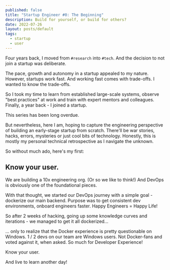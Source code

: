 ```yaml
---
published: false
title: "Startup Engineer #0: The Beginning"
description: Build for yourself, or build for others?
date: 2022-07-26
layout: posts/default
tags:
  - startup
  - user
---
```


Four years back, I moved from `#research` into `#tech`. And the decision to not join a startup was deliberate.

The pace, growth and autonomy in a startup appealed to my nature. However, startups work fast. And working fast comes with trade-offs. I wanted to know the trade-offs.

So I took my time to learn from established large-scale systems, observe "best practices" at work and train with expert mentors and colleagues. Finally, a year back - I joined a startup.

This series has been long overdue.

But nevertheless, here I am, hoping to capture the engineering perspective of building an early-stage startup from scratch. There'll be war stories, hacks, errors, mysteries or just cool bits of technology. Honestly, this is mostly my personal technical retrospective as I navigate the unknown.

So without much ado, here's my first:

## Know your user.

We are building a 10x engineering org. (Or so we like to think!)
And DevOps is obviously one of the foundational pieces.

With that thought, we started our DevOps journey with a simple goal - dockerize our main backend. Purpose was to get consistent dev environments, onboard engineers faster. Happy Engineers = Happy Life!

So after 2 weeks of hacking, going up some knowledge curves and iterations - we managed to get it all dockerized...

... only to realize that the Docker experience is pretty questionable on Windows. 1 / 2 devs on our team are Windows users. Not Docker-fans and voted against it, when asked. So much for Developer Experience!

Know your user.

And live to learn another day!
